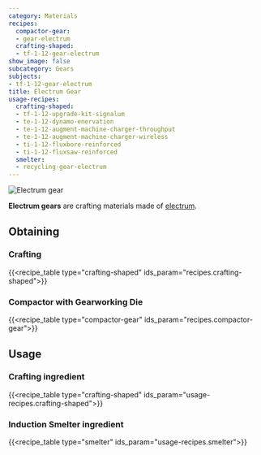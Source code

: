 ```yaml
---
category: Materials
recipes:
  compactor-gear:
  - gear-electrum
  crafting-shaped:
  - tf-1-12-gear-electrum
show_image: false
subcategory: Gears
subjects:
- tf-1-12-gear-electrum
title: Electrum Gear
usage-recipes:
  crafting-shaped:
  - tf-1-12-upgrade-kit-signalum
  - te-1-12-dynamo-enervation
  - te-1-12-augment-machine-charger-throughput
  - te-1-12-augment-machine-charger-wireless
  - ti-1-12-fluxbore-reinforced
  - ti-1-12-fluxsaw-reinforced
  smelter:
  - recycling-gear-electrum
---
```


![Electrum gear](/images/docs/1.12/thermal-foundation/gear-electrum.png)


**Electrum gears** are crafting materials made of
[electrum](../electrum-ingot/).


Obtaining
---------

### Crafting
{{<recipe_table type="crafting-shaped" ids_param="recipes.crafting-shaped">}}

### Compactor with Gearworking Die
{{<recipe_table type="compactor-gear" ids_param="recipes.compactor-gear">}}


Usage
-----

### Crafting ingredient
{{<recipe_table type="crafting-shaped" ids_param="usage-recipes.crafting-shaped">}}

### Induction Smelter ingredient
{{<recipe_table type="smelter" ids_param="usage-recipes.smelter">}}
